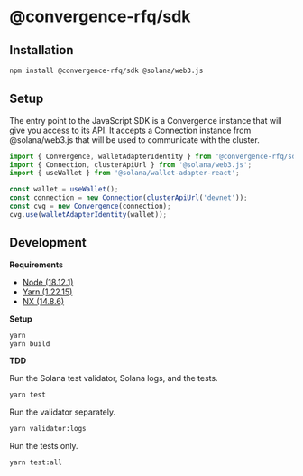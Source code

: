 # @convergence-rfq/sdk

## Installation

```bash
npm install @convergence-rfq/sdk @solana/web3.js
```

## Setup

The entry point to the JavaScript SDK is a Convergence instance that will give you access to its API. It accepts a Connection instance from @solana/web3.js that will be used to communicate with the cluster.

```ts
import { Convergence, walletAdapterIdentity } from '@convergence-rfq/sdk';
import { Connection, clusterApiUrl } from '@solana/web3.js';
import { useWallet } from '@solana/wallet-adapter-react';

const wallet = useWallet();
const connection = new Connection(clusterApiUrl('devnet'));
const cvg = new Convergence(connection);
cvg.use(walletAdapterIdentity(wallet));
```

## Development

**Requirements**

- [Node (18.12.1)](https://nodejs.org/en/download/)
- [Yarn (1.22.15)](https://classic.yarnpkg.com/lang/en/docs/install/#mac-stable)
- [NX (14.8.6)](https://nx.dev/recipes/adopting-nx/adding-to-monorepo)

**Setup**

```bash
yarn 
yarn build
```

**TDD**

Run the Solana test validator, Solana logs, and the tests.

```bash
yarn test 
```

Run the validator separately.

```bash
yarn validator:logs
```

Run the tests only.

```bash
yarn test:all
```